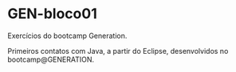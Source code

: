 # GEN-bloco01
Exercícios do bootcamp Generation.

Primeiros contatos com Java, a partir do Eclipse, desenvolvidos no bootcamp@GENERATION.
